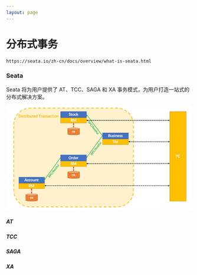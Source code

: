 ```yaml
---
layout: page
---
```

# 分布式事务 

```
https://seata.io/zh-cn/docs/overview/what-is-seata.html
```

### Seata

Seata 将为用户提供了 AT、TCC、SAGA 和 XA 事务模式，为用户打造一站式的分布式解决方案。

![image-20220228195122094](../images/image-20220228195122094.png)

##### AT

##### TCC

##### SAGA

##### XA







